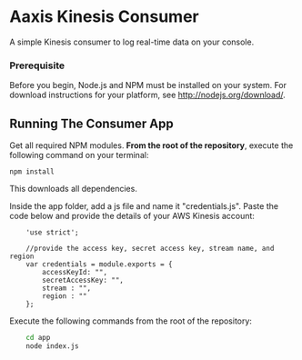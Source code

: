 # Aaxis Kinesis Consumer

A simple Kinesis consumer to log real-time data on your console.

### Prerequisite
Before you begin, Node.js and NPM must be installed on your system. For download instructions for your platform, see http://nodejs.org/download/.

## Running The Consumer App

Get all required NPM modules. **From the root of the repository**, execute the following command on your terminal:

`npm install`

This downloads all dependencies.

Inside the app folder, add a js file and name it "credentials.js". Paste the code below and provide the details of your AWS Kinesis account:

```
    'use strict';

    //provide the access key, secret access key, stream name, and region
    var credentials = module.exports = {
        accessKeyId: "",
        secretAccessKey: "",
        stream : "",
        region : ""
    };
```

Execute the following commands from the root of the repository:

```sh
    cd app
    node index.js
```



